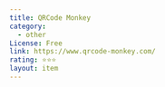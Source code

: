 ```yaml
---
title: QRCode Monkey
category:
  - other
License: Free
link: https://www.qrcode-monkey.com/
rating: ⭐⭐⭐
layout: item
---
```

